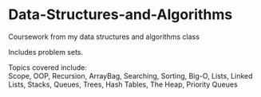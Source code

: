 # Data-Structures-and-Algorithms
Coursework from my data structures and algorithms class 

Includes problem sets.

Topics covered include:    
Scope, OOP, Recursion, ArrayBag, Searching, Sorting, Big-O, Lists, Linked Lists, Stacks, Queues, Trees, Hash Tables, The Heap, Priority Queues
